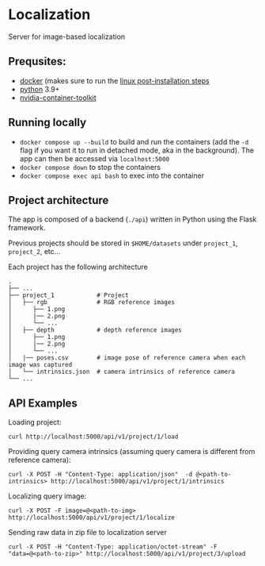 # Localization

Server for image-based localization

## Prequsites:

- [docker](https://docs.docker.com/engine/install/) (makes sure to run the
  [linux post-installation steps](https://docs.docker.com/engine/install/linux-postinstall/)
- [python](https://www.python.org/downloads/) 3.9+
- [nvidia-container-toolkit](https://docs.nvidia.com/datacenter/cloud-native/container-toolkit/install-guide.html)

## Running locally

- `docker compose up --build` to build and run the containers (add the `-d`
  flag if you want it to run in detached mode, aka in the background). The app
  can then be accessed via `localhost:5000`
- `docker compose down` to stop the containers
- `docker compose exec api bash` to exec into the container

## Project architecture

The app is composed of a backend (`./api`) written in Python using the Flask
framework.

Previous projects should be stored in `$HOME/datasets` under `project_1`, `project_2`, etc...

Each project has the following architecture
```
.
├── ...
├── project_1            # Project
│   ├── rgb              # RGB reference images
│      ├── 1.png         
│      |── 2.png                            
│      └── ...                            
│   ├── depth            # depth reference images
│      ├── 1.png         
│      |── 2.png                            
│      └── ...         
│   |── poses.csv        # image pose of reference camera when each image was captured
│   └── intrinsics.json  # camera intrinsics of reference camera
└── ...
```
## API Examples
Loading project: 
```
curl http://localhost:5000/api/v1/project/1/load
```
Providing query camera intrinsics (assuming query camera is different from reference camera):
```
curl -X POST -H "Content-Type: application/json"  -d @<path-to-intrinsics> http://localhost:5000/api/v1/project/1/intrinsics
```
Localizing query image:
```
curl -X POST -F image=@<path-to-img> http://localhost:5000/api/v1/project/1/localize
```
Sending raw data in zip file to localization server
```
curl -X POST -H "Content-Type: application/octet-stream" -F "data=@<path-to-zip>" http://localhost:5000/api/v1/project/3/upload
```
